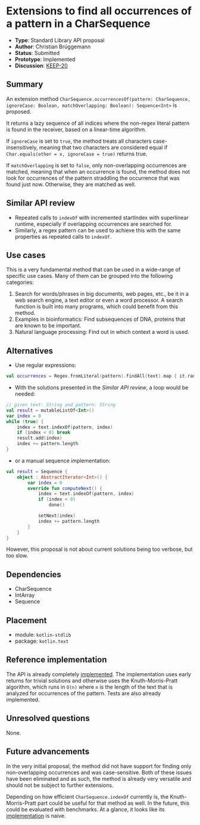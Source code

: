 # Extensions to find all occurrences of a pattern in a CharSequence

* **Type**: Standard Library API proposal
* **Author**: Christian Brüggemann
* **Status**: Submitted
* **Prototype**: Implemented
* **Discussion**: [KEEP-20](https://github.com/Kotlin/KEEP/issues/20)



## Summary

An extension method `CharSequence.occurrencesOf(pattern: CharSequence, ignoreCase: Boolean, matchOverlapping: Boolean): Sequence<Int>` is proposed.

It returns a lazy sequence of all indices where the non-regex literal pattern is found in the receiver, based on a linear-time algorithm.

If `ignoreCase` is set to `true`, the method treats all characters case-insensitively, meaning that two characters are considered equal if `Char.equals(other = x, ignoreCase = true)` returns true.

If `matchOverlapping` is set to `false`, only non-overlapping occurrences are matched, meaning that when an occurrence is found, the method does not look for occurrences of the pattern straddling the occurrence that was found just now. Otherwise, they are matched as well.

## Similar API review

* Repeated calls to `indexOf` with incremented startIndex with superlinear runtime, especially if overlapping occurrences are searched for.
* Similarly, a regex pattern can be used to achieve this with the same properties as repeated calls to `indexOf`.

## Use cases

This is a very fundamental method that can be used in a wide-range of specific use cases. Many of them can be grouped into the following categories:

1. Search for words/phrases in big documents, web pages, etc., be it in a web search engine, a text editor or even a word processor. A search function is built into many programs, which could benefit from this method.
2. Examples in bioinformatics: Find subsequences of DNA,  proteins that are known to be important.
3. Natural language processing: Find out in which context a word is used.

## Alternatives

* Use regular expressions:
```kotlin
val occurrences = Regex.fromLiteral(pattern).findAll(text).map { it.range.start }
```

* With the solutions presented in the *Similar API review*, a loop would be needed:
```kotlin
// given text: String and pattern: String
val result = mutableListOf<Int>()
var index = 0
while (true) {
    index = text.indexOf(pattern, index)
    if (index < 0) break
    result.add(index)
    index += pattern.length
}
```
* or a manual sequence implementation:
```kotlin
val result = Sequence {
    object : AbstractIterator<Int>() {
        var index = 0
        override fun computeNext() {
            index = text.indexOf(pattern, index)
            if (index < 0)
                done()

            setNext(index)
            index += pattern.length
        }
    }
}
```

However, this proposal is not about current solutions being too verbose, but too slow.


## Dependencies

* CharSequence
* IntArray
* Sequence

## Placement

 - module: `kotlin-stdlib`
 - package: `kotlin.text`

## Reference implementation

The API is already completely [implemented](https://github.com/JetBrains/kotlin/pull/821). The implementation uses early returns for trivial solutions and otherwise uses the Knuth-Morris-Pratt algorithm, which runs in `O(n)` where `n` is the length of the text that is analyzed for occurrences of the pattern.
Tests are also already implemented.

## Unresolved questions

None.

## Future advancements

In the very initial proposal, the method did not have support for finding only non-overlapping occurrences and was case-sensitive. Both of these issues have been eliminated and as such, the method is already very versatile and should not be subject to further extensions.

Depending on how efficient `CharSequence.indexOf` currently is, the Knuth-Morris-Pratt part could be useful for that method as well. In the future, this could be evaluated with benchmarks. At a glance, it looks like its [implementation](https://github.com/JetBrains/kotlin/blob/master/libraries/stdlib/src/kotlin/text/Strings.kt#L832) is naive.
